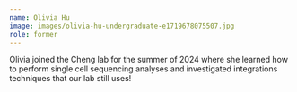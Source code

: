 ```yaml
---
name: Olivia Hu
image: images/olivia-hu-undergraduate-e1719678075507.jpg
role: former
---
```


Olivia joined the Cheng lab for the summer of 2024 where she learned how to perform single cell sequencing analyses and investigated integrations techniques that our lab still uses!
